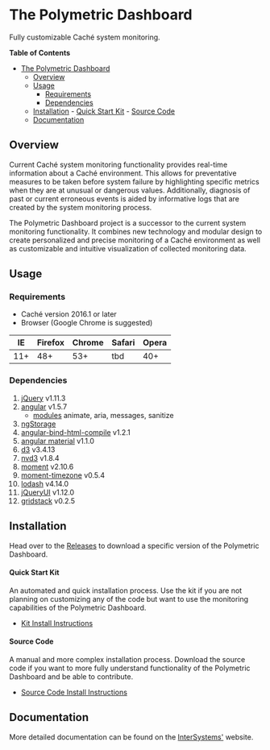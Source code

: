 # The Polymetric Dashboard
Fully customizable Caché system monitoring.

**Table of Contents**
<!-- TOC depthFrom:1 depthTo:6 withLinks:1 updateOnSave:1 orderedList:0 -->

- [The Polymetric Dashboard](#the-polymetric-dashboard)
	- [Overview](#overview)
	- [Usage](#usage)
		- [Requirements](#requirements)
		- [Dependencies](#dependencies)
	- [Installation](#installation)
			- [Quick Start Kit](#quick-start-kit)
			- [Source Code](#source-code)
	- [Documentation](#documentation)

<!-- /TOC -->

## Overview
Current Caché system monitoring functionality provides real-time information about a Caché environment. This allows for preventative measures to be taken before system failure by highlighting specific metrics when they are at unusual or dangerous values. Additionally, diagnosis of past or current erroneous events is aided by informative logs that are created by the system monitoring process.

The Polymetric Dashboard project is a successor to the current system monitoring functionality. It combines new technology and modular design to create personalized and precise monitoring of a Caché environment as well as customizable and intuitive visualization of collected monitoring data.

## Usage

### Requirements
 - Caché version 2016.1 or later
 - Browser (Google Chrome is suggested)

| IE  | Firefox | Chrome | Safari | Opera |
|-----|---------|--------|--------|-------|
| 11+ | 48+     | 53+    | tbd    | 40+   |

### Dependencies
1. [jQuery](http://jquery.com/download/) v1.11.3
2. [angular](https://angularjs.org/) v1.5.7
	- [modules](https://code.angularjs.org/1.5.7/) animate, aria, messages, sanitize
2. [ngStorage](https://github.com/auth0/angular-storage)
3. [angular-bind-html-compile](https://github.com/incuna/angular-bind-html-compile) v1.2.1
4.  [angular material](https://material.angularjs.org/1.1.0-rc.5/) v1.1.0
5.  [d3](https://d3js.org/) v3.4.13
6. [nvd3](http://nvd3.org/index.html) v1.8.4
7. [moment](http://momentjs.com/) v2.10.6
8. [moment-timezone](http://momentjs.com/timezone/) v0.5.4
9. [lodash](https://lodash.com/) v4.14.0
10. [jQueryUI](https://jqueryui.com/) v1.12.0
11. [gridstack](https://github.com/troolee/gridstack.js) v0.2.5

## Installation
Head over to the [Releases](https://github.com/intersystems/Polymetric-Dashboard/releases) to download a specific version of the Polymetric Dashboard.

#### Quick Start Kit
An automated and quick installation process. Use the kit if you are not planning on customizing any of the code but want to use the monitoring capabilities of the Polymetric Dashboard.
- [Kit Install Instructions](https://github.com/intersystems/Polymetric-Dashboard/blob/master/docs/InstallUsingKit.md)

#### Source Code
A manual and more complex installation process. Download the source code if you want to more fully understand functionality of the Polymetric Dashboard and be able to contribute.
- [Source Code Install Instructions](https://github.com/intersystems/Polymetric-Dashboard/blob/master/docs/InstallUsingSourceCode.md)

## Documentation
More detailed documentation can be found on the [InterSystems'](https://docs.intersystems.com/webdocs/GED/GED.html) website.
